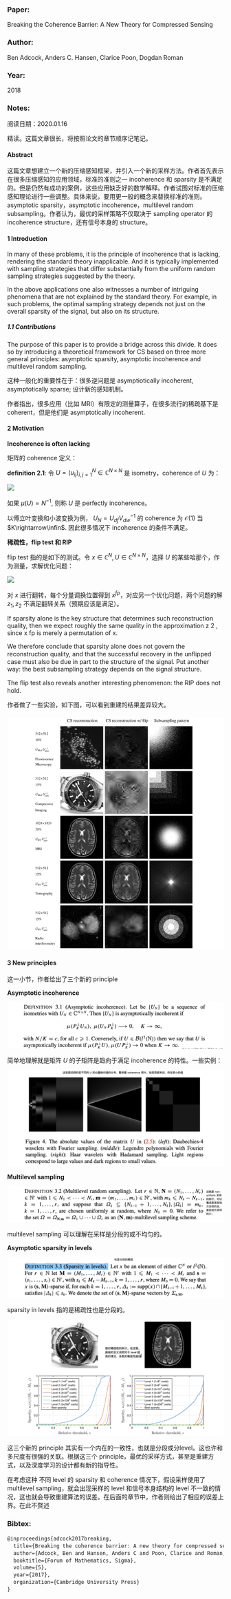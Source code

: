 ### Paper:

Breaking the Coherence Barrier: A New Theory for Compressed Sensing

### Author:

Ben Adcock, Anders C. Hansen, Clarice Poon, Dogdan Roman

### Year:

2018

### Notes:

阅读日期：2020.01.16

精读。这篇文章很长，将按照论文的章节顺序记笔记。

#### Abstract

这篇文章想建立一个新的压缩感知框架，并引入一个新的采样方法。作者首先表示在很多压缩感知的应用领域，标准的准则之一 incoherence 和 sparsity 是不满足的。但是仍然有成功的案例，这些应用缺乏好的数学解释。作者试图对标准的压缩感知理论进行一些调整。具体来说，要用更一般的概念来替换标准的准则。asymptotic sparsity，asymptotic incoherence，multilevel random subsampling。作者认为，最优的采样策略不仅取决于 sampling operator 的 incoherence structure，还有信号本身的 structure。

#### 1 Introduction

In many of these problems, it is the principle of incoherence that is lacking, rendering the standard theory inapplicable. And it is typically implemented with sampling strategies that differ substantially from the uniform random sampling strategies suggested by the theory.

In the above applications one also witnesses a number of intriguing phenomena that are not explained by the standard theory. For example, in such problems, the optimal sampling strategy depends not just on the overall sparsity of the signal, but also on its structure.

##### 1.1 Contributions

The purpose of this paper is to provide a bridge across this divide. It does so by introducing a theoretical framework for CS based on three more general principles: asymptotic sparsity, asymptotic incoherence and multilevel random sampling.

这种一般化的重要性在于：很多逆问题是 asymptiotically incoherent, asymptotically sparse; 设计新的感知机制。

作者指出，很多应用（比如 MRI）有限定的测量算子，在很多流行的稀疏基下是 coherent，但是他们是 asymptotically incoherent.

#### 2 Motivation

**Incoherence is often lacking**

矩阵的 coherence 定义：

**definition 2.1**: 令 $U = (u_{ij})_{i,j=1}^{N}\in\mathbb{C}^{N\times N}$ 是 isometry，coherence of $U$ 为：

<img src="http://latex.codecogs.com/svg.latex? \mu(U)=\max _{i, j=1, \ldots, N}\left|u_{i j}\right|^{2} \in\left[N^{-1}, 1\right]" border="0"/>

如果 $\mu(U) = N^{-1}$, 则称 $U$ 是 perfectly incoherence。

以傅立叶变换和小波变换为例， $U_N = U_{df}V^{-1}_{dw}$ 的 coherence 为 $\mathcal{O}(1)$ 当 $K\rightarrow\infin$. 因此很多情况下 incoherence 的条件不满足。

**稀疏性，flip test 和 RIP**

flip test 指的是如下的测试。令 $x\in\mathbb{C}^N, U\in\mathbb{C}^{N\times N}$，选择 $U$ 的某些哈那个，作为测量，求解优化问题：

<img src="http://latex.codecogs.com/svg.latex? \min _{z \in \mathbb{C}^{N}}\|z\|_{1} \text { subject to } P_{\Omega} U z=P_{\Omega} U x" border="0"/>

对 $x$ 进行翻转，每个分量调换位置得到 $x^{fp}$，对应另一个优化问题，两个问题的解 $z_1, z_2$ 不满足翻转关系（预期应该是满足）。

If sparsity alone is the key structure that determines such reconstruction quality, then we expect roughly the same quality in the approximation z 2 , since x fp is merely a permutation of x.

We therefore conclude that sparsity alone does not govern the reconstruction quality, and that the successful recovery in the unﬂipped case must also be due in part to the structure of the signal. Put another way: the best subsampling strategy depends on the signal structure.

The ﬂip test also reveals another interesting phenomenon: the RIP does not hold.

作者做了一些实验，如下图，可以看到重建的结果差异较大。

#### <img src="https://raw.githubusercontent.com/Theodore-PKU/pictures/master/%E6%88%AA%E5%B1%8F2020-01-16%E4%B8%8B%E5%8D%883.03.02.png"/>

#### 3 New principles

这一小节，作者给出了三个新的 principle

**Asymptotic incoherence**

<img src="https://raw.githubusercontent.com/Theodore-PKU/pictures/master/%E6%88%AA%E5%B1%8F2020-01-16%E4%B8%8B%E5%8D%883.06.15.png"/>

简单地理解就是矩阵 $U$ 的子矩阵是趋向于满足 incoherence 的特性。一些实例：

<img src="https://raw.githubusercontent.com/Theodore-PKU/pictures/master/%E6%88%AA%E5%B1%8F2020-01-16%E4%B8%8B%E5%8D%883.10.55.png"/>

**Multilevel sampling**

<img src="https://raw.githubusercontent.com/Theodore-PKU/pictures/master/%E6%88%AA%E5%B1%8F2020-01-16%E4%B8%8B%E5%8D%883.14.46.png"/>

multilevel sampling 可以理解在采样是分段的或不均匀的。

**Asymptotic sparsity in levels**

<img src="https://raw.githubusercontent.com/Theodore-PKU/pictures/master/%E6%88%AA%E5%B1%8F2020-01-16%E4%B8%8B%E5%8D%883.13.51.png"/>

sparsity in levels 指的是稀疏性也是分段的。

<img src="https://raw.githubusercontent.com/Theodore-PKU/pictures/master/%E6%88%AA%E5%B1%8F2020-01-16%E4%B8%8B%E5%8D%883.09.49.png"/>

这三个新的 principle 其实有一个内在的一致性，也就是分段或分level。这也许和多尺度有很强的关联。根据这三个 principle，最优的采样方式，甚至是重建方式，以及深度学习的设计都有新的指导性。



在考虑这种 不同 level 的 sparsity 和 coherence 情况下，假设采样使用了 multilevel sampling，就会出现采样的 level 和信号本身结构的 level 不一致的情况，这也就会导致重建算法的误差。在后面的章节中，作者则给出了相应的误差上界。在此不赘述

### Bibtex:

```latex
@inproceedings{adcock2017breaking,
  title={Breaking the coherence barrier: A new theory for compressed sensing},
  author={Adcock, Ben and Hansen, Anders C and Poon, Clarice and Roman, Bogdan},
  booktitle={Forum of Mathematics, Sigma},
  volume={5},
  year={2017},
  organization={Cambridge University Press}
}
```

